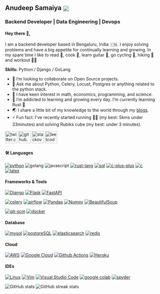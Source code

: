<!-- ## Mas'ud Ndatsu 👋 | Backend Developer | Data Engineering | Devops | Nodejs | Express | JavaScript -->
## Anudeep Samaiya [<img class="emoji" title=":bowtie:" alt=":bowtie:" src="https://github.githubassets.com/images/icons/emoji/bowtie.png" width="20" height="20" align="absmiddle">](https://github.com/anudeepsamaiya)
### Backend Developer | Data Engineering | Devops

#### Hey there 👋,
I am a backend developer based in Bengaluru, India 🇮🇳. I enjoy solving problems and have a big appetite for continually learning and growing. In my spare time I like to read 📝, cook 🍲, learn guitar 🎸, go cycling 🚵, hiking 🥾 and workout 🤸🏼 

**Skills:** Python / Django / GoLang

- 👯 I’m looking to collaborate on Open Source projects. 
- 💬 Ask me about Python, Celery, Locust, Postgres or anything related to the python stack.
- 🧐 I have keen interest in math, economics, programming, and science.
- 🌱 I’m addicted to learning and growing every day. I’m currently learning Rust 🦀.
- 🌏 I share a little bit of my knowledge to the world through my [blogs](https://anudeepsamaiya.github.io/).
- ⚡ Fun fact: I've recently started running 🏃🏼 (my best: 5kms under 33minutes) and solving Rubiks cube (my best: under 3 minutes).

[<img src='https://cdn.jsdelivr.net/npm/simple-icons@3.0.1/icons/twitter.svg' alt='twitter.com/anudeepsamaiya' height='40'>](https://twitter.com/anudeepsamaiya)
[<img src='https://cdn.jsdelivr.net/npm/simple-icons@3.0.1/icons/github.svg' alt='github.com/anudeepsamaiya' height='40'>](https://github.com/anudeepsamaiya)
[<img src='https://cdn.jsdelivr.net/npm/simple-icons@3.0.1/icons/stackoverflow.svg' alt='stackoverflow.com/users/2079692/anudeep-samaiya' height='40'>](https://stackoverflow.com/users/2079692/anudeep-samaiya)
[<img src='https://cdn.jsdelivr.net/npm/simple-icons@3.0.1/icons/leetcode.svg' alt='leetcode.com/anudeepsamaiya' height='40'>](https://leetcode.com/anudeepsamaiya/)  

#### 🛠️ **Languages**

[![python](https://img.shields.io/badge/Python-3776AB?style=for-the-badge&logo=python&logoColor=white)](https://www.python.org/)
![golang](https://img.shields.io/badge/golang%20-%2314354C.svg?&style=for-the-badge&logo=go&logoColor=white) 
![javascript](https://img.shields.io/badge/javascript%20-%2314354C.svg?&style=for-the-badge&logo=javascript&logoColor=white) 
[![rust-lang](https://img.shields.io/badge/Rust-black?style=for-the-badge&logo=rust&logoColor=#E57324)](https://www.rust-lang.org/)
[![sql](https://img.shields.io/badge/SQL-3376C8?style=for-the-badge&logo=sql&logoColor=white)](https://www.mysql.com/)
[![c-plus-plus](https://img.shields.io/badge/C++-00599C?style=for-the-badge&logo=c%2b%2b&logoColor=white)](https://isocpp.org/)
[![c](https://img.shields.io/badge/C-A8B9CC?style=for-the-badge&logo=c&logoColor=white)](https://devdocs.io/c/)
[![latex](https://img.shields.io/badge/LaTeX-47A141?style=for-the-badge&logo=LaTeX&logoColor=white)](https://www.latex-project.org/)

#### **Frameworks & Tools**

[![Django](https://img.shields.io/badge/Django-092E20?style=for-the-badge&logo=django&logoColor=white)](https://docs.djangoproject.com/en/3.2/) [![Flask](https://img.shields.io/badge/flask-000000?style=for-the-badge&logo=flask&logoColor=white)](https://flask.palletsprojects.com/en/2.0.x/) [![FastAPI](https://img.shields.io/badge/fastapi-009688?style=for-the-badge&logo=fastapi&logoColor=white)](https://fastapi.tiangolo.com/)


[![celery](https://img.shields.io/badge/celery-348613?style=for-the-badge&logo=celery&logoColor=white)](https://docs.celeryq.dev/en/latest/index.html)
[![airflow](https://img.shields.io/badge/airflow-4285F4?style=for-the-badge&logo=apacheairflow&logoColor=white)](https://airflow.apache.org/)
[![Pandas](https://img.shields.io/badge/Pandas-150458?style=for-the-badge&logo=pandas&logoColor=white)](https://pandas.pydata.org/docs/)
[![Numpy](https://img.shields.io/badge/Numpy-013243?style=for-the-badge&logo=numpy&logoColor=white)](https://numpy.org/)
[![BeautifulSoup](https://img.shields.io/badge/BeautifulSoup-43B02A?style=for-the-badge&logo=beautifulsoup4&logoColor=white)](https://www.crummy.com/software/BeautifulSoup/bs4/doc/)
<!-- [![TF](https://img.shields.io/badge/Tensorflow-EE4C2C?style=for-the-badge&logo=tensorflow&logoColor=white)](https://www.tensorflow.org/)
[![Keras](https://img.shields.io/badge/Keras-D00000?style=for-the-badge&logo=keras&logoColor=white)](https://keras.io/)
[![SkL](https://img.shields.io/badge/SciKit%20Learn-F7931E?style=for-the-badge&logo=scikit-learn&logoColor=white)](https://scikit-learn.org/stable/)
[![pyspark](https://img.shields.io/badge/PySpark-663EE8?style=for-the-badge&logo=pyspark&logoColor=white)](https://spark.apache.org/docs/latest/api/python/)
[![Jupyter](https://img.shields.io/badge/Jupyter-F37626.svg?&style=for-the-badge&logo=Jupyter&logoColor=white)](https://jupyter.org/) -->
<!-- [![Matplotlib](https://img.shields.io/badge/Matplotlib-013243?style=for-the-badge&logo=plotly&logoColor=white)](https://matplotlib.org/)
[![scipy](https://img.shields.io/badge/SciPy-8CAAE6?style=for-the-badge&logo=scipy&logoColor=white)](https://www.scipy.org/docs.html) -->
<!-- [![dask](https://img.shields.io/badge/Dask-EE4C2C?style=for-the-badge&logo=dask&logoColor=white)](https://docs.dask.org/en/latest/) -->
[![git-scm](https://img.shields.io/badge/Git-F05032?style=for-the-badge&logo=git&logoColor=white)](https://git-scm.com/doc)
[![docker](https://img.shields.io/badge/Docker-2CA5E0?style=for-the-badge&logo=docker&logoColor=white)](https://docs.docker.com/)
<!-- [![dvc](https://img.shields.io/badge/DVC-945DD6?style=for-the-badge&logo=dataversioncontrol&logoColor=white)](https://dvc.org/doc)
[![numba](https://img.shields.io/badge/Numba-00A3E0?style=for-the-badge&logo=Numba&logoColor=white)](https://numba.pydata.org/numba-doc/latest/index.html) -->

#### **Database**

[![mysql](https://img.shields.io/badge/MYSQL-4479A1?style=for-the-badge&logo=mysql&logoColor=white)](https://dev.mysql.com/doc/) [![postgreSQL](https://img.shields.io/badge/PostgreSQL-336791?style=for-the-badge&logo=postgresql&logoColor=white)](https://www.postgresql.org/docs/) [![elasticsearch](https://img.shields.io/badge/elasticsearch-47A248?style=for-the-badge&logo=elasticsearch&logoColor=white)](https://www.elastic.co/guide/en/elasticsearch/reference/current/docs.html) [![redis](https://img.shields.io/badge/redis-A41E11?style=for-the-badge&logo=redis&logoColor=white)](https://docs.redis.com/latest/index.html)


#### **Cloud**

[![AWS](https://img.shields.io/badge/amazonaws-e15500?style=for-the-badge&logo=amazonaws&logoColor=white)](aws.amazon.com/)
[![Google Cloud](https://img.shields.io/badge/Google_Cloud-4285F4?style=for-the-badge&logo=google-cloud&logoColor=white)](https://cloud.google.com/) [![Github Actions](https://img.shields.io/badge/GitHub_Actions-2088FF?style=for-the-badge&logo=github-actions&logoColor=white)](https://docs.github.com/en/actions) [![Heroku](https://img.shields.io/badge/Heroku-430098?style=for-the-badge&logo=heroku&logoColor=white)](https://devcenter.heroku.com/categories/reference)

#### **IDEs**

[![Linux](https://img.shields.io/badge/-linux-772953?style=for-the-badge&logo=linux)](https://www.linux.org/)
[![Vim](https://img.shields.io/badge/vim-0078D4?style=for-the-badge&logo=vim&logoColor=white)](https://www.vim.org/) [![Visual Studio Code](https://img.shields.io/badge/Visual_Studio_Code-0078D4?style=for-the-badge&logo=visual%20studio%20code&logoColor=white)](https://code.visualstudio.com/docs) [![google colab](https://img.shields.io/badge/Colab-F9AB00?style=for-the-badge&logo=googlecolab&color=525252)](https://colab.research.google.com/notebooks/intro.ipynb?utm_source=scs-index#recent=true) [![spyder](https://img.shields.io/badge/Spyder-838485?style=for-the-badge&logo=spyder%20ide&logoColor=maroon)](https://docs.spyder-ide.org/current/index.html)


![GitHub stats](https://github-readme-stats.vercel.app/api?username=anudeepsamaiya&show_icons=true) ![GitHub streak stats](https://github-readme-streak-stats.herokuapp.com/?user=anudeepsamaiya)
<!-- [![Top Langs](https://github-readme-stats.vercel.app/api/top-langs/?username=anudeepsamaiya)](https://github.com/anuraghazra/github-readme-stats) -->
